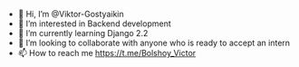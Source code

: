 - 👋 Hi, I’m @Viktor-Gostyaikin
- 👀 I’m interested in Backend development
- 🌱 I’m currently learning Django 2.2
- 💞️ I’m looking to collaborate with anyone who is ready to accept an intern
- 📫 How to reach me https://t.me/Bolshoy_Victor

<!---
Viktor-Gostyaikin/Viktor-Gostyaikin is a ✨ special ✨ repository because its `README.md` (this file) appears on your GitHub profile.
You can click the Preview link to take a look at your changes.
--->
